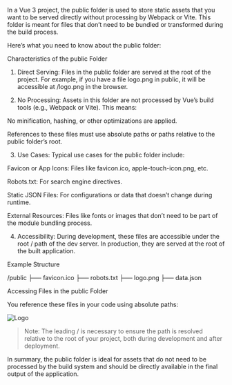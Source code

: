 


In a Vue 3 project, the public folder is used to store static assets that you want to be served directly without processing by Webpack or Vite. This folder is meant for files that don’t need to be bundled or transformed during the build process.

Here’s what you need to know about the public folder:

Characteristics of the public Folder

1. Direct Serving: Files in the public folder are served at the root of the project. For example, if you have a file logo.png in public, it will be accessible at /logo.png in the browser.


2. No Processing: Assets in this folder are not processed by Vue’s build tools (e.g., Webpack or Vite). This means:

No minification, hashing, or other optimizations are applied.

References to these files must use absolute paths or paths relative to the public folder’s root.



3. Use Cases: Typical use cases for the public folder include:

Favicon or App Icons: Files like favicon.ico, apple-touch-icon.png, etc.

Robots.txt: For search engine directives.

Static JSON Files: For configurations or data that doesn’t change during runtime.

External Resources: Files like fonts or images that don’t need to be part of the module bundling process.



4. Accessibility: During development, these files are accessible under the root / path of the dev server. In production, they are served at the root of the built application.



Example Structure

/public
  ├── favicon.ico
  ├── robots.txt
  ├── logo.png
  ├── data.json

Accessing Files in the public Folder

You reference these files in your code using absolute paths:

<img src="/logo.png" alt="Logo">

> Note: The leading / is necessary to ensure the path is resolved relative to the root of your project, both during development and after deployment.



In summary, the public folder is ideal for assets that do not need to be processed by the build system and should be directly available in the final output of the application.

